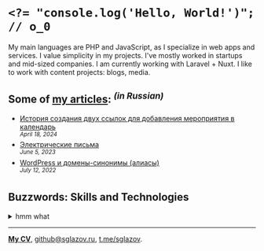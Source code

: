 # `<?= "console.log('Hello, World!')"; // o_0`
My main languages are PHP and JavaScript, as I specialize in web apps and services. I value simplicity in my projects. I've mostly worked in startups and mid-sized companies. I am currently working with Laravel + Nuxt. I like to work with content projects: blogs, media.

## Some of [my articles](https://sglazov.ru/notes/): <sup>_(in Russian)_</sup>

* [История создания двух ссылок для добавления мероприятия в календарь](https://sglazov.ru/notes/add-to-calendar/) <br />
<sup>_April 18, 2024_</sup>
* [Электрические письма](https://sglazov.ru/notes/emails/) <br />
<sup>_June 5, 2023_</sup>
* [WordPress и домены-синонимы (алиасы)](https://sglazov.ru/notes/wordpress-domains/) <br />
<sup>_July 12, 2022_</sup>


## Buzzwords: Skills and Technologies
<details>
  <summary>hmm what</summary>

  SCSS, MySQL, jQuery, GitLab, Gulp, Tailwind, Composer, Bootstrap, styled-components, Markdown, Bitbucket, Laravel Nova, MAMP, WordPress, SEO, Docker, Apache, Nunjucks, Vite, Tinkoff API, Laravel, Nuxt, PostCSS, Deployer.php, GitHub, Sketch, GitHub Actions, Nginx, Photoshop, Pug (Jade), Livewire, JavaScript, Grunt, HTTPie, Stylus, React, webpack, HTML, Reg.ru, Vue, ispmanager, CSS, phpMyAdmin, Less, TimeWeb, CloudPayments API, БЭМ, Accessibility (a11y), Figma, PHP, Eloquent ORM, Shop-Script, Shell, Cypress, SVG, Eleventy (11ty), Zeplin, Git, Blade, Flarum, Makefile.
</details>

----
[**My CV**](https://sglazov.ru/cv/), [github@sglazov.ru](mailto:github@sglazov.ru), [t.me/sglazov](https://t.me/sglazov).
